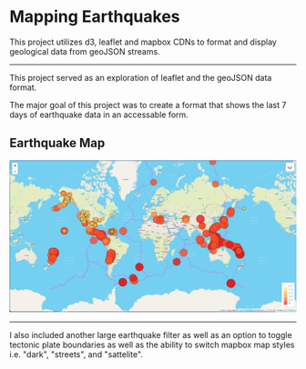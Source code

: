# Mapping Earthquakes

This project utilizes d3, leaflet and mapbox CDNs to format and display geological data from geoJSON streams.

---
This project served as an exploration of leaflet and the geoJSON data format.

The major goal of this project was to create a format that shows the last 7 days of earthquake data in an accessable form.

Earthquake Map
---
<img src="earthquake_map.png" />

---

 I also included another large earthquake filter as well as an option to toggle tectonic plate boundaries as well as the ability to switch mapbox map styles i.e. "dark", "streets", and "sattelite".



